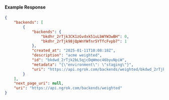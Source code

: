 <!-- Code generated for API Clients. DO NOT EDIT. -->

#### Example Response

```json
{
	"backends": [
		{
			"backends": {
				"bkdhr_2rTjk3CK1zGvdxk51uLbWYW3wBH": 0,
				"bkdhr_2rTjk98jQpWnYWfnr5YTfcFvpb7": 1
			},
			"created_at": "2025-01-11T10:08:18Z",
			"description": "acme weighted",
			"id": "bkdwd_2rTjk2bL5qjcDqWmoc46byuNpiW",
			"metadata": "{\"environment\": \"staging\"}",
			"uri": "https://api.ngrok.com/backends/weighted/bkdwd_2rTjk2bL5qjcDqWmoc46byuNpiW"
		}
	],
	"next_page_uri": null,
	"uri": "https://api.ngrok.com/backends/weighted"
}
```
